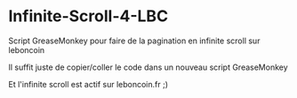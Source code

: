 Infinite-Scroll-4-LBC
=====================

Script GreaseMonkey pour faire de la pagination en infinite scroll sur leboncoin

Il suffit juste de copier/coller le code dans un nouveau script GreaseMonkey

Et l'infinite scroll est actif sur leboncoin.fr ;)
